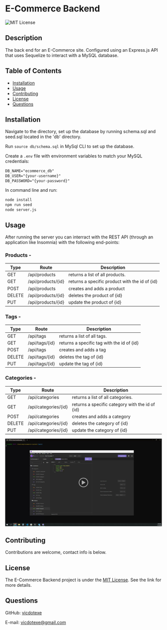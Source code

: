 # E-Commerce Backend
![MIT License](https://img.shields.io/badge/License-MIT-brightgreen)

## Description
The back end for an E-Commerce site. Configured using an Express.js API that uses Sequelize to interact with a MySQL database.

## Table of Contents
* [Installation](#installation)
* [Usage](#usage)
* [Contributing](#contributing)
* [License](#license)
* [Questions](#questions)

## Installation
Navigate to the directory, set up the database by running schema.sql and seed.sql located in the 'db' directory. 

Run `source db/schema.sql` in MySql CLI to set up the database.

Create a `.env` file with environment variables to match your MySQL credentials:

    DB_NAME="ecommerce_db"
    DB_USER="{your-username}"
    DB_PASSWORD="{your-password}"

In command line and run:

    node install
    npm run seed
    node server.js


## Usage
After running the server you can interract with the REST API (through an application like Insomnia) with the following end-points:

### <b>Products -</b>
|Type|Route|Description|
|---|---|---|
| GET | /api/products | returns a list of all products. |
| GET | /api/products/{id} | returns a specific product with the id of {id} |
| POST | /api/products | creates and adds a product |
| DELETE | /api/products/{id} | deletes the product of {id} |
| PUT | /api/products/{id} | update the product of {id} |

### <b>Tags -</b>
|Type|Route|Description|
|---|---|---|
| GET | /api/tags | returns a list of all tags. |
| GET | /api/tags/{id} | returns a specific tag with the id of {id} |
| POST | /api/tags | creates and adds a tag |
| DELETE | /api/tags/{id} | deletes the tag of {id} |
| PUT | /api/tags/{id} | update the tag of {id} |

### <b>Categories -</b>
|Type|Route|Description|
|---|---|---|
| GET | /api/categories | returns a list of all categories. |
| GET | /api/categories/{id} | returns a specific category with the id of {id} |
| POST | /api/categories | creates and adds a category |
| DELETE | /api/categories/{id} | deletes the category of {id} |
| PUT | /api/categories/{id} | update the category of {id} |

[![Watch the video](/assets/screenshot.PNG)](https://drive.google.com/file/d/1Wc5ncqATa009jhxCl3Tg46BxMNw0yb-y/view)

## Contributing
Contributions are welcome, contact info is below.

## License
The E-Commerce Backend project is under the [MIT License](http://choosealicense.com/licenses/mit/). See the link for more details.

## Questions
GitHub: [vicdotexe](https://www.github.com/vicdotexe)

E-mail: [vicdotexe@gmail.com](mailto:vicdotexe@gmail.com)

